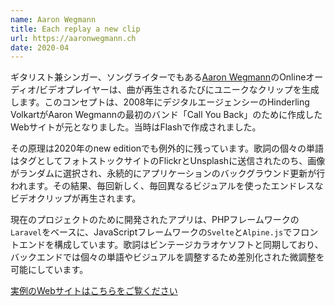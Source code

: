 ```yaml
---
name: Aaron Wegmann
title: Each replay a new clip
url: https://aaronwegmann.ch
date: 2020-04
---
```

ギタリスト兼シンガー、ソングライターでもある[Aaron Wegmann](https://aaronwegmann.ch)のOnlineオーディオ/ビデオプレイヤーは、曲が再生されるたびにユニークなクリップを生成します。このコンセプトは、2008年にデジタルエージェンシーのHinderling VolkartがAaron Wegmannの最初のバンド「Call You Back」のために作成したWebサイトが元となりました。当時はFlashで作成されました。

その原理は2020年のnew editionでも例外的に残っています。歌詞の個々の単語はタグとしてフォトストックサイトのFlickrとUnsplashに送信されたのち、画像がランダムに選択され、永続的にアプリケーションのバックグラウンド更新が行われます。その結果、毎回新しく、毎回異なるビジュアルを使ったエンドレスなビデオクリップが再生されます。

現在のプロジェクトのために開発されたアプリは、PHPフレームワークの`Laravel`をベースに、JavaScriptフレームワークの`Svelte`と`Alpine.js`でフロントエンドを構成しています。歌詞はビンテージカラオケソフトと同期しており、バックエンドでは個々の単語やビジュアルを調整するため差別化された微調整を可能にしています。

[実例のWebサイトはこちらをご覧ください](https://aaronwegmann.ch)
